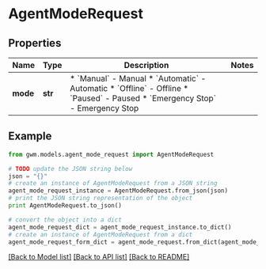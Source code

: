 # AgentModeRequest


## Properties
Name | Type | Description | Notes
------------ | ------------- | ------------- | -------------
**mode** | **str** | * &#x60;Manual&#x60; - Manual * &#x60;Automatic&#x60; - Automatic * &#x60;Offline&#x60; - Offline * &#x60;Paused&#x60; - Paused * &#x60;Emergency Stop&#x60; - Emergency Stop | 

## Example

```python
from gwm.models.agent_mode_request import AgentModeRequest

# TODO update the JSON string below
json = "{}"
# create an instance of AgentModeRequest from a JSON string
agent_mode_request_instance = AgentModeRequest.from_json(json)
# print the JSON string representation of the object
print AgentModeRequest.to_json()

# convert the object into a dict
agent_mode_request_dict = agent_mode_request_instance.to_dict()
# create an instance of AgentModeRequest from a dict
agent_mode_request_form_dict = agent_mode_request.from_dict(agent_mode_request_dict)
```
[[Back to Model list]](../README.md#documentation-for-models) [[Back to API list]](../README.md#documentation-for-api-endpoints) [[Back to README]](../README.md)


